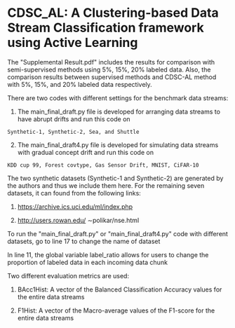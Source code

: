 # CDSC_AL: A Clustering-based Data Stream Classification framework using Active Learning

The "Supplemental Result.pdf" includes the results for comparison with semi-supervised methods using 5%, 15%, 20% labeled data. Also, the comparison results between supervised methods and CDSC-AL method with 5%, 15%, and 20% labeled data respectively.

There are two codes with different settings for the benchmark data streams:

  1. The main_final_draft.py file is developed for arranging data streams to have abrupt drifts and run this code on 
  
    Synthetic-1, Synthetic-2, Sea, and Shuttle
  
  2. The main_final_draft4.py file is developed for simulating data streams with gradual concept drift and run this code on 
  
    KDD cup 99, Forest covtype, Gas Sensor Drift, MNIST, CiFAR-10

The two synthetic datasets (Synthetic-1 and Synthetic-2) are generated by the authors and thus we include them here. For the remaining seven datasets, it can found from the following links:
  1. https://archive.ics.uci.edu/ml/index.php
  
  2. http://users.rowan.edu/ ∼polikar/nse.html
  
To run the "main_final_draft.py" or "main_final_draft4.py" code with different datasets, go to line 17 to change the name of dataset

In line 11, the global variable label_ratio allows for users to change the proportion of labeled data in each incoming data chunk

Two different evaluation metrics are used: 
  
  1. BAcc1Hist: A vector of the Balanced Classification Accuracy values for the entire data streams
  
  2. F1Hist: A vector of the Macro-average values of the F1-score for the entire data streams
